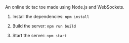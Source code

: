 
An online tic tac toe made using Node.js and WebSockets.

1. Install the dependencies:
`npm install`

2. Build the server:
`npm run build`

3. Start the server:
`npm start`
